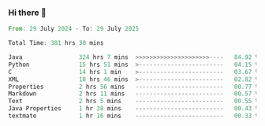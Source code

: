 ### Hi there 👋

<!--
**luoxuanzao/luoxuanzao** is a ✨ _special_ ✨ repository because its `README.md` (this file) appears on your GitHub profile.

Here are some ideas to get you started:

- 🔭 I’m currently working on ...
- 🌱 I’m currently learning ...
- 👯 I’m looking to collaborate on ...
- 🤔 I’m looking for help with ...
- 💬 Ask me about ...
- 📫 How to reach me: ...
- 😄 Pronouns: ...
- ⚡ Fun fact: ...
-->

<!--START_SECTION:waka-->

```rust
From: 29 July 2024 - To: 29 July 2025

Total Time: 381 hrs 30 mins

Java                324 hrs 7 mins  >>>>>>>>>>>>>>>>>>>>>----   84.92 %
Python              15 hrs 51 mins  >------------------------   04.15 %
C                   14 hrs 1 min    >------------------------   03.67 %
XML                 10 hrs 46 mins  >------------------------   02.82 %
Properties          2 hrs 56 mins   -------------------------   00.77 %
Markdown            2 hrs 11 mins   -------------------------   00.57 %
Text                2 hrs 5 mins    -------------------------   00.55 %
Java Properties     1 hr 38 mins    -------------------------   00.43 %
textmate            1 hr 16 mins    -------------------------   00.33 %
```

<!--END_SECTION:waka-->
